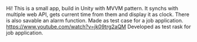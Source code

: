 Hi!
This is a small app, build in Unity with MVVM pattern. It synchs with multiple web API, gets current time from them and display it as clock.
There is also savable an alarm function. Made as test case for a job application.
https://www.youtube.com/watch?v=jk09trg2aQM
Developed as test rask for job application.
